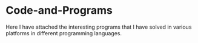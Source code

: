 # Code-and-Programs
Here I have attached the interesting programs that I have solved in various platforms in different programming languages.
